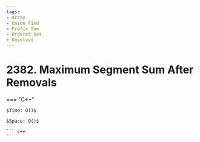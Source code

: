 ```yaml
---
tags:
- Array
- Union Find
- Prefix Sum
- Ordered Set
- Unsolved
---
```



# 2382. Maximum Segment Sum After Removals

=== "C++"

    $Time: O()$

    $Space: O()$

    ``` c++
    ```